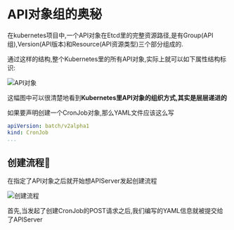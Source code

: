 # API对象组的奥秘

在kubernetes项目中,一个API对象在Etcd里的完整资源路径,是有Group(API组),Version(API版本)和Resource(API资源类型)三个部分组成的.

通过这样的结构,整个Kubernetes里的所有API对象,实际上就可以如下属性结构标识:

![API对象](https://static001.geekbang.org/resource/image/70/da/709700eea03075bed35c25b5b6cdefda.png)

这幅图中可以很清楚地看到**Kubernetes里API对象的组织方式,其实是层层递进的**

如果要声明创建一个CronJob对象,那么YAML文件应该这么写

```yaml
apiVersion: batch/v2alpha1
kind: CronJob
...
```

## 创建流程

在指定了API对象之后就开始想APIServer发起创建流程

![创建流程](https://static001.geekbang.org/resource/image/df/6f/df6f1dda45e9a353a051d06c48f0286f.png)

首先,当发起了创建CronJob的POST请求之后,我们编写的YAML信息就被提交给了APIServer